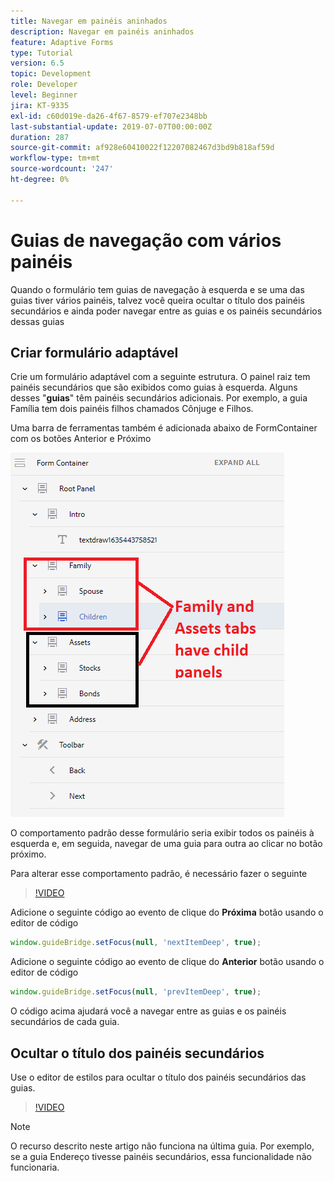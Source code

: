 ```yaml
---
title: Navegar em painéis aninhados
description: Navegar em painéis aninhados
feature: Adaptive Forms
type: Tutorial
version: 6.5
topic: Development
role: Developer
level: Beginner
jira: KT-9335
exl-id: c60d019e-da26-4f67-8579-ef707e2348bb
last-substantial-update: 2019-07-07T00:00:00Z
duration: 287
source-git-commit: af928e60410022f12207082467d3bd9b818af59d
workflow-type: tm+mt
source-wordcount: '247'
ht-degree: 0%

---
```


# Guias de navegação com vários painéis

Quando o formulário tem guias de navegação à esquerda e se uma das guias tiver vários painéis, talvez você queira ocultar o título dos painéis secundários e ainda poder navegar entre as guias e os painéis secundários dessas guias

## Criar formulário adaptável

Crie um formulário adaptável com a seguinte estrutura. O painel raiz tem painéis secundários que são exibidos como guias à esquerda. Alguns desses &quot;**guias**&quot; têm painéis secundários adicionais. Por exemplo, a guia Família tem dois painéis filhos chamados Cônjuge e Filhos.

Uma barra de ferramentas também é adicionada abaixo de FormContainer com os botões Anterior e Próximo

![espaçamento da barra de ferramentas](assets/multiple-panels.png)



O comportamento padrão desse formulário seria exibir todos os painéis à esquerda e, em seguida, navegar de uma guia para outra ao clicar no botão próximo.

Para alterar esse comportamento padrão, é necessário fazer o seguinte

>[!VIDEO](https://video.tv.adobe.com/v/338369?quality=12&learn=on)


Adicione o seguinte código ao evento de clique do **Próxima** botão usando o editor de código

```javascript
window.guideBridge.setFocus(null, 'nextItemDeep', true);
```

Adicione o seguinte código ao evento de clique do **Anterior** botão usando o editor de código

```javascript
window.guideBridge.setFocus(null, 'prevItemDeep', true);
```

O código acima ajudará você a navegar entre as guias e os painéis secundários de cada guia.

## Ocultar o título dos painéis secundários

Use o editor de estilos para ocultar o título dos painéis secundários das guias.

>[!VIDEO](https://video.tv.adobe.com/v/338370?quality=12&learn=on)

>[!NOTE]
>
>O recurso descrito neste artigo não funciona na última guia. Por exemplo, se a guia Endereço tivesse painéis secundários, essa funcionalidade não funcionaria.
